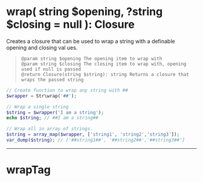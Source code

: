 # wrap( string $opening, ?string $closing = null ): Closure

Creates a closure that can be used to wrap a string with a definable opening and closing val
ues.  
> `@param string $opening The opening item to wrap with`   
> `@param string $closing The closing item to wrap with, opening used if null is passed`   
> `@return Closure(string $string): string Returns a closure that wraps the passed string`      

```php
// Create function to wrap any string with ## 
$wrapper = Str\wrap('##');

// Wrap a single string
$string = $wrapper('I am a string');
echo $string; // ##I am a string##

// Wrap all in array of strings.
$string = array_map($wrapper, ['string1', 'string2','string3']);
var_dump($string); // ['##string1##', '##string2##','##string3##']
```

***

# wrapTag